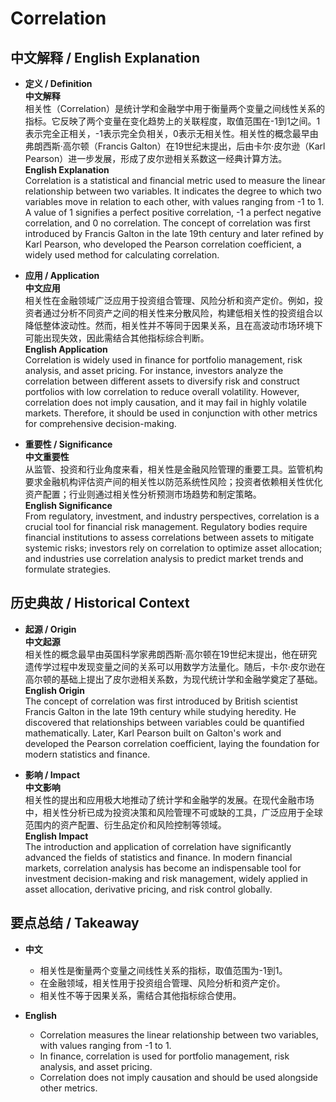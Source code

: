 # Correlation

## 中文解释 / English Explanation

* **定义 / Definition**  
  **中文解释**  
  相关性（Correlation）是统计学和金融学中用于衡量两个变量之间线性关系的指标。它反映了两个变量在变化趋势上的关联程度，取值范围在-1到1之间。1表示完全正相关，-1表示完全负相关，0表示无相关性。相关性的概念最早由弗朗西斯·高尔顿（Francis Galton）在19世纪末提出，后由卡尔·皮尔逊（Karl Pearson）进一步发展，形成了皮尔逊相关系数这一经典计算方法。  
  **English Explanation**  
  Correlation is a statistical and financial metric used to measure the linear relationship between two variables. It indicates the degree to which two variables move in relation to each other, with values ranging from -1 to 1. A value of 1 signifies a perfect positive correlation, -1 a perfect negative correlation, and 0 no correlation. The concept of correlation was first introduced by Francis Galton in the late 19th century and later refined by Karl Pearson, who developed the Pearson correlation coefficient, a widely used method for calculating correlation.

* **应用 / Application**  
  **中文应用**  
  相关性在金融领域广泛应用于投资组合管理、风险分析和资产定价。例如，投资者通过分析不同资产之间的相关性来分散风险，构建低相关性的投资组合以降低整体波动性。然而，相关性并不等同于因果关系，且在高波动市场环境下可能出现失效，因此需结合其他指标综合判断。  
  **English Application**  
  Correlation is widely used in finance for portfolio management, risk analysis, and asset pricing. For instance, investors analyze the correlation between different assets to diversify risk and construct portfolios with low correlation to reduce overall volatility. However, correlation does not imply causation, and it may fail in highly volatile markets. Therefore, it should be used in conjunction with other metrics for comprehensive decision-making.

* **重要性 / Significance**  
  **中文重要性**  
  从监管、投资和行业角度来看，相关性是金融风险管理的重要工具。监管机构要求金融机构评估资产间的相关性以防范系统性风险；投资者依赖相关性优化资产配置；行业则通过相关性分析预测市场趋势和制定策略。  
  **English Significance**  
  From regulatory, investment, and industry perspectives, correlation is a crucial tool for financial risk management. Regulatory bodies require financial institutions to assess correlations between assets to mitigate systemic risks; investors rely on correlation to optimize asset allocation; and industries use correlation analysis to predict market trends and formulate strategies.

## 历史典故 / Historical Context

* **起源 / Origin**  
  **中文起源**  
  相关性的概念最早由英国科学家弗朗西斯·高尔顿在19世纪末提出，他在研究遗传学过程中发现变量之间的关系可以用数学方法量化。随后，卡尔·皮尔逊在高尔顿的基础上提出了皮尔逊相关系数，为现代统计学和金融学奠定了基础。  
  **English Origin**  
  The concept of correlation was first introduced by British scientist Francis Galton in the late 19th century while studying heredity. He discovered that relationships between variables could be quantified mathematically. Later, Karl Pearson built on Galton's work and developed the Pearson correlation coefficient, laying the foundation for modern statistics and finance.

* **影响 / Impact**  
  **中文影响**  
  相关性的提出和应用极大地推动了统计学和金融学的发展。在现代金融市场中，相关性分析已成为投资决策和风险管理不可或缺的工具，广泛应用于全球范围内的资产配置、衍生品定价和风险控制等领域。  
  **English Impact**  
  The introduction and application of correlation have significantly advanced the fields of statistics and finance. In modern financial markets, correlation analysis has become an indispensable tool for investment decision-making and risk management, widely applied in asset allocation, derivative pricing, and risk control globally.

## 要点总结 / Takeaway

* **中文**  
  - 相关性是衡量两个变量之间线性关系的指标，取值范围为-1到1。  
  - 在金融领域，相关性用于投资组合管理、风险分析和资产定价。  
  - 相关性不等于因果关系，需结合其他指标综合使用。  

* **English**  
  - Correlation measures the linear relationship between two variables, with values ranging from -1 to 1.  
  - In finance, correlation is used for portfolio management, risk analysis, and asset pricing.  
  - Correlation does not imply causation and should be used alongside other metrics.